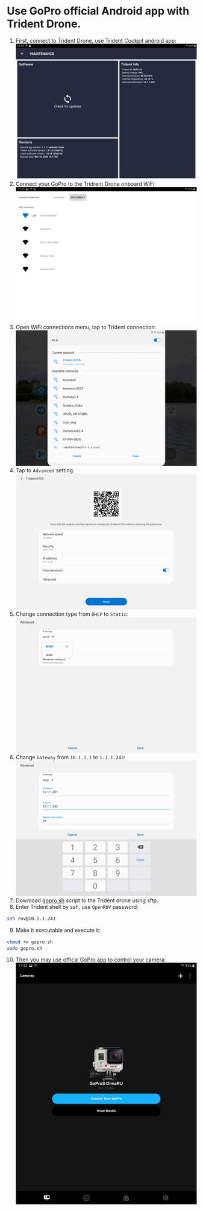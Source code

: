 # Use GoPro official Android app with Trident Drone.


1. First, connect to Trident Drone, use Trident Cockpit android app:
[![GoPro](Screenshots/Screenshot_20200831-165401_Sofar_Trident.jpg)](#)
2. Connect your GoPro to the Tridrent Drone onboard WiFi:
[![GoPro](Screenshots/Screenshot_20210127-172354_Sofar_Trident.jpg)](#)
3. Open WiFi connections menu, tap to Trident connection:
[![GoPro](Screenshots/Screenshot_20210127-174501_One_UI_Home.jpg)](#)
4. Tap to `Advanced` setting:
[![GoPro](Screenshots/Screenshot_20210127-172910_Settings.jpg)](#)
5. Change connection type from `DHCP` to `Static`:
[![GoPro](Screenshots/Screenshot_20210127-172941_Settings.jpg)](#)
6. Change `Gateway` from `10.1.1.1` to `1.1.1.243`:
[![GoPro](Screenshots/Screenshot_20210127-173039_Settings.jpg)](#)
7. Download [gopro.sh](gopro.sh) script to the Trident drone using sftp.
8. Enter Trident shell by ssh, use `OpenROV` password:
&nbsp;
```bash
ssh rov@10.1.1.243
```
9. Make it executable and execute it:
&nbsp;
```bash
chmod +x gopro.sh
sudo gopro.sh
```
10. Then you may use offical GoPro app to control your camera:
[![GoPro](Screenshots/Screenshot_20210127-173215_GoPro.jpg)](#)
